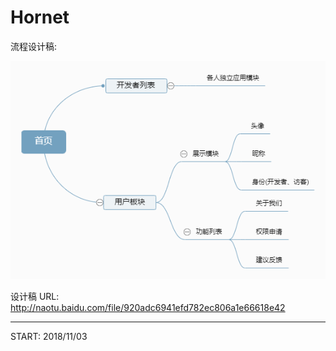 
# Hornet #

流程设计稿:

![image](./info/structure.png)

设计稿 URL: http://naotu.baidu.com/file/920adc6941efd782ec806a1e66618e42

---

START: 2018/11/03
